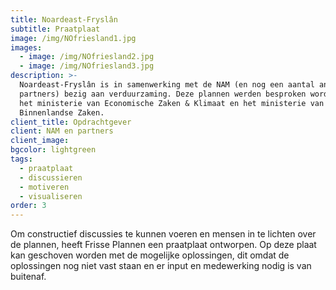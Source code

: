 ```yaml
---
title: Noardeast-Fryslân
subtitle: Praatplaat
image: /img/NOfriesland1.jpg
images:
  - image: /img/NOfriesland2.jpg
  - image: /img/NOfriesland3.jpg
description: >-
  Noardeast-Fryslân is in samenwerking met de NAM (en nog een aantal andere
  partners) bezig aan verduurzaming. Deze plannen werden besproken worden met
  het ministerie van Economische Zaken & Klimaat en het ministerie van
  Binnenlandse Zaken.
client_title: Opdrachtgever
client: NAM en partners
client_image:
bgcolor: lightgreen
tags:
  - praatplaat
  - discussieren
  - motiveren
  - visualiseren
order: 3
---
```


Om constructief discussies te kunnen voeren en mensen in te lichten over de plannen, heeft Frisse Plannen een praatplaat ontworpen. Op deze plaat kan geschoven worden met de mogelijke oplossingen, dit omdat de oplossingen nog niet vast staan en er input en medewerking nodig is van buitenaf.&nbsp;